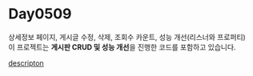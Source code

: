 # Day0509
상세정보 페이지, 게시글 수정, 삭제, 조회수 카운트, 성능 개선(리스너와 프로퍼티) <br>
이 프로젝트는 <b>게시판 CRUD 및 성능 개선</b>을 진행한 코드를 포함하고 있습니다.

<a href ="https://www.notion.so/0509-75f8d608bebe4872bb68f716a19ae118"> descripton </a>
